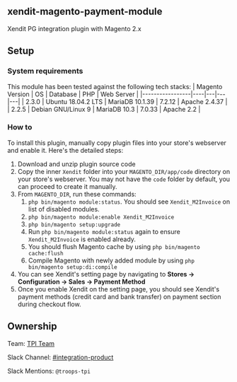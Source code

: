 ## xendit-magento-payment-module
Xendit PG integration plugin with Magento 2.x

## Setup
### System requirements
This module has been tested against the following tech stacks:
| Magento Version | OS | Database | PHP | Web Server |
|-----------------|----|---|---|---|
| 2.3.0           | Ubuntu 18.04.2 LTS | MariaDB 10.1.39 | 7.2.12 | Apache 2.4.37 |
| 2.2.5           | Debian GNU/Linux 9 | MariaDB 10.3 | 7.0.33 | Apache 2.2  |

### How to
To install this plugin, manually copy plugin files into your store's webserver and enable it. Here's the detailed steps:
1. Download and unzip plugin source code
2. Copy the inner `Xendit` folder into your `MAGENTO_DIR/app/code` directory on your store's webserver. You may not have the `code` folder by default, you can proceed to create it manually.
3. From `MAGENTO_DIR`, run these commands:
   1. `php bin/magento module:status`. You should see `Xendit_M2Invoice` on list of disabled modules.
   2. `php bin/magento module:enable Xendit_M2Invoice`
   3. `php bin/magento setup:upgrade`
   4. Run `php bin/magento module:status` again to ensure `Xendit_M2Invoice` is enabled already.
   5. You should flush Magento cache by using `php bin/magento cache:flush`
   6. Compile Magento with newly added module by using `php bin/magento setup:di:compile`
4. You can see Xendit's setting page by navigating to **Stores -> Configuration -> Sales -> Payment Method**
5. Once you enable Xendit on the setting page, you should see Xendit's payment methods (credit card and bank transfer) on payment section during checkout flow.

## Ownership

Team: [TPI Team](https://www.draw.io/?state=%7B%22ids%22:%5B%221Vk1zqYgX2YqjJYieQ6qDPh0PhB2yAd0j%22%5D,%22action%22:%22open%22,%22userId%22:%22104938211257040552218%22%7D)

Slack Channel: [#integration-product](https://xendit.slack.com/messages/integration-product)

Slack Mentions: `@troops-tpi`